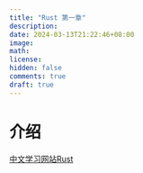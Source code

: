 ```yaml
---
title: "Rust 第一章"
description: 
date: 2024-03-13T21:22:46+08:00
image: 
math: 
license: 
hidden: false
comments: true
draft: true
---
```



# 介绍

[中文学习网站Rust](https://www.rust-lang.org/zh-CN/learn)





